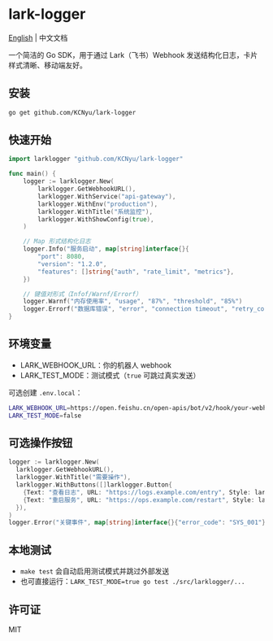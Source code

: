 # lark-logger

[English](../README.md) | 中文文档

一个简洁的 Go SDK，用于通过 Lark（飞书）Webhook 发送结构化日志，卡片样式清晰、移动端友好。

## 安装

```bash
go get github.com/KCNyu/lark-logger
```

## 快速开始

```go
import larklogger "github.com/KCNyu/lark-logger"

func main() {
    logger := larklogger.New(
        larklogger.GetWebhookURL(),
        larklogger.WithService("api-gateway"),
        larklogger.WithEnv("production"),
        larklogger.WithTitle("系统监控"),
        larklogger.WithShowConfig(true),
    )

    // Map 形式结构化日志
    logger.Info("服务启动", map[string]interface{}{
        "port": 8080,
        "version": "1.2.0",
        "features": []string{"auth", "rate_limit", "metrics"},
    })

    // 键值对形式（Infof/Warnf/Errorf）
    logger.Warnf("内存使用率", "usage", "87%", "threshold", "85%")
    logger.Errorf("数据库错误", "error", "connection timeout", "retry_count", 3)
}
```

## 环境变量

- LARK_WEBHOOK_URL：你的机器人 webhook
- LARK_TEST_MODE：测试模式（`true` 可跳过真实发送）

可选创建 `.env.local`：

```bash
LARK_WEBHOOK_URL=https://open.feishu.cn/open-apis/bot/v2/hook/your-webhook
LARK_TEST_MODE=false
```

## 可选操作按钮

```go
logger := larklogger.New(
  larklogger.GetWebhookURL(),
  larklogger.WithTitle("需要操作"),
  larklogger.WithButtons([]larklogger.Button{
    {Text: "查看日志", URL: "https://logs.example.com/entry", Style: larklogger.ButtonStylePrimary},
    {Text: "重启服务", URL: "https://ops.example.com/restart", Style: larklogger.ButtonStyleDanger, Confirm: true},
  }),
)
logger.Error("关键事件", map[string]interface{}{"error_code": "SYS_001"})
```

## 本地测试

- `make test` 会自动启用测试模式并跳过外部发送
- 也可直接运行：`LARK_TEST_MODE=true go test ./src/larklogger/...`

## 许可证

MIT